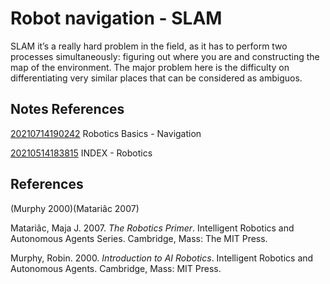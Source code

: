 ---
---
# Robot navigation - SLAM

SLAM it’s a really hard problem in the field, as it has to perform two
processes simultaneously: figuring out where you are and constructing
the map of the environment. The major problem here is the difficulty on
differentiating very similar places that can be considered as ambiguos.

## Notes References

[20210714190242](/notes/20210714190242) Robotics Basics - Navigation

[20210514183815](/notes/20210514183815) INDEX - Robotics

## References

(Murphy 2000)(Matariâc 2007)

Matariâc, Maja J. 2007. *The Robotics Primer*. Intelligent Robotics and
Autonomous Agents Series. Cambridge, Mass: The MIT Press.

Murphy, Robin. 2000. *Introduction to AI Robotics*. Intelligent Robotics
and Autonomous Agents. Cambridge, Mass: MIT Press.
